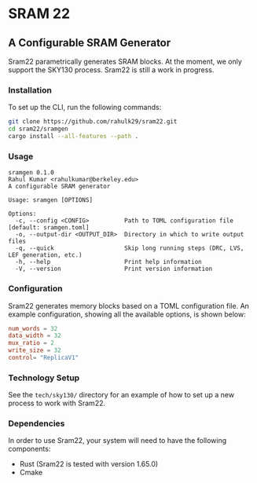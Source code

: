# SRAM 22

## A Configurable SRAM Generator

Sram22 parametrically generates SRAM blocks. At the moment, we only support the SKY130 process.
Sram22 is still a work in progress.

### Installation

To set up the CLI, run the following commands:

```bash
git clone https://github.com/rahulk29/sram22.git
cd sram22/sramgen
cargo install --all-features --path .
```

### Usage

```
sramgen 0.1.0
Rahul Kumar <rahulkumar@berkeley.edu>
A configurable SRAM generator

Usage: sramgen [OPTIONS]

Options:
  -c, --config <CONFIG>          Path to TOML configuration file [default: sramgen.toml]
  -o, --output-dir <OUTPUT_DIR>  Directory in which to write output files
  -q, --quick                    Skip long running steps (DRC, LVS, LEF generation, etc.)
  -h, --help                     Print help information
  -V, --version                  Print version information
```

### Configuration

Sram22 generates memory blocks based on a TOML configuration file. An example configuration, showing all the available options, is shown below:

```toml
num_words = 32
data_width = 32
mux_ratio = 2
write_size = 32
control= "ReplicaV1"
```

### Technology Setup

See the `tech/sky130/` directory for an example of how to set up a new process to work with Sram22.


### Dependencies

In order to use Sram22, your system will need to have the following components:

- Rust (Sram22 is tested with version 1.65.0)
- Cmake

